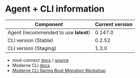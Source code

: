 # Agent + CLI information

| Component                             | Current version |
| ------------------------------------- | --------------- |
| Agent (recommended to use **latest**) | 0.147.0         |
| CLI version (Stable)                  | 0.2.52          |
| CLI version (Staging)                 | 1.3.0           |

* mod-connect [docs](https://moderneinc.github.io/mod-connect/) / [source](https://github.com/moderneinc/mod-connect)
* Moderne CLI [docs](https://moderneinc.github.io/moderne-cli/)
* [Moderne CLI Spring Boot Migration Workshop](https://moderneinc.github.io/springboot-migration-workshop/docs/moderne-cli/)
